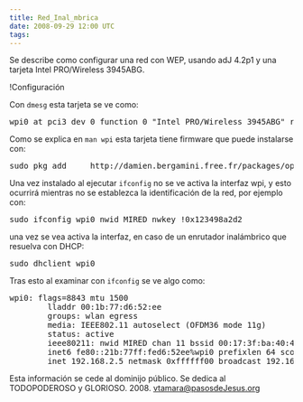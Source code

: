 ```yaml
---
title: Red_Inal_mbrica
date: 2008-09-29 12:00 UTC
tags:
---
```

Se describe como configurar una red con WEP, usando adJ 4.2p1 y una tarjeta Intel PRO/Wireless 3945ABG.

!Configuración

Con ```dmesg``` esta tarjeta se ve como:
<pre>
wpi0 at pci3 dev 0 function 0 "Intel PRO/Wireless 3945ABG" rev 0x02: irq 10, MoW1, address 00:1b:77:d6:52:ee
</pre>

Como se explica en ```man wpi``` esta tarjeta tiene firmware que puede
instalarse con:
<pre>
sudo pkg_add     http://damien.bergamini.free.fr/packages/openbsd/wpi-firmware-2.14.1.5.tgz
</pre>


Una vez instalado al ejecutar ```ifconfig``` no se ve activa la interfaz wpi, y esto ocurrirá mientras no se establezca la identificación de la red, por ejemplo con:
<pre>
sudo ifconfig wpi0 nwid MIRED nwkey !0x123498a2d2
</pre>
una vez se vea activa la interfaz, en caso de un enrutador inalámbrico que resuelva con DHCP:
<pre>
sudo dhclient wpi0
</pre>

Tras esto al examinar con ```ifconfig``` se ve algo como:
<pre>
wpi0: flags=8843<UP,BROADCAST,RUNNING,SIMPLEX,MULTICAST> mtu 1500
        lladdr 00:1b:77:d6:52:ee
        groups: wlan egress
        media: IEEE802.11 autoselect (OFDM36 mode 11g)
        status: active
        ieee80211: nwid MIRED chan 11 bssid 00:17:3f:ba:40:4a 56dB nwkey <not displayed> !100dBm
        inet6 fe80::21b:77ff:fed6:52ee%wpi0 prefixlen 64 scopeid 0x1
        inet 192.168.2.5 netmask 0xffffff00 broadcast 192.168.2.255
</pre>



Esta información se cede al dominijo público.  Se dedica al TODOPODEROSO y GLORIOSO.  2008. vtamara@pasosdeJesus.org
